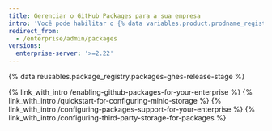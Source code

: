 ```yaml
---
title: Gerenciar o GitHub Packages para a sua empresa
intro: 'Você pode habilitar o {% data variables.product.prodname_registry %} para a sua empresa e gerenciar configurações de {% data variables.product.prodname_registry %} e tipos de pacotes permitidos.'
redirect_from:
  - /enterprise/admin/packages
versions:
  enterprise-server: '>=2.22'
---
```


{% data reusables.package_registry.packages-ghes-release-stage %}

{% link_with_intro /enabling-github-packages-for-your-enterprise %}
{% link_with_intro /quickstart-for-configuring-minio-storage %}
{% link_with_intro /configuring-packages-support-for-your-enterprise %}
{% link_with_intro /configuring-third-party-storage-for-packages %}
